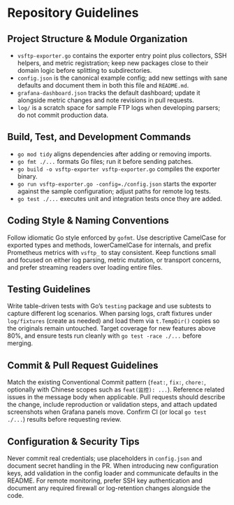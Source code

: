 # Repository Guidelines

## Project Structure & Module Organization
- `vsftp-exporter.go` contains the exporter entry point plus collectors, SSH helpers, and metric registration; keep new packages close to their domain logic before splitting to subdirectories.
- `config.json` is the canonical example config; add new settings with sane defaults and document them in both this file and `README.md`.
- `grafana-dashboard.json` tracks the default dashboard; update it alongside metric changes and note revisions in pull requests.
- `log/` is a scratch space for sample FTP logs when developing parsers; do not commit production data.

## Build, Test, and Development Commands
- `go mod tidy` aligns dependencies after adding or removing imports.
- `go fmt ./...` formats Go files; run it before sending patches.
- `go build -o vsftp-exporter vsftp-exporter.go` compiles the exporter binary.
- `go run vsftp-exporter.go -config=./config.json` starts the exporter against the sample configuration; adjust paths for remote log tests.
- `go test ./...` executes unit and integration tests once they are added.

## Coding Style & Naming Conventions
Follow idiomatic Go style enforced by `gofmt`. Use descriptive CamelCase for exported types and methods, lowerCamelCase for internals, and prefix Prometheus metrics with `vsftp_` to stay consistent. Keep functions small and focused on either log parsing, metric mutation, or transport concerns, and prefer streaming readers over loading entire files.

## Testing Guidelines
Write table-driven tests with Go’s `testing` package and use subtests to capture different log scenarios. When parsing logs, craft fixtures under `log/fixtures` (create as needed) and load them via `t.TempDir()` copies so the originals remain untouched. Target coverage for new features above 80%, and ensure tests run cleanly with `go test -race ./...` before merging.

## Commit & Pull Request Guidelines
Match the existing Conventional Commit pattern (`feat:`, `fix:`, `chore:`, optionally with Chinese scopes such as `feat(监控): ...`). Reference related issues in the message body when applicable. Pull requests should describe the change, include reproduction or validation steps, and attach updated screenshots when Grafana panels move. Confirm CI (or local `go test ./...`) results before requesting review.

## Configuration & Security Tips
Never commit real credentials; use placeholders in `config.json` and document secret handling in the PR. When introducing new configuration keys, add validation in the config loader and communicate defaults in the README. For remote monitoring, prefer SSH key authentication and document any required firewall or log-retention changes alongside the code.
